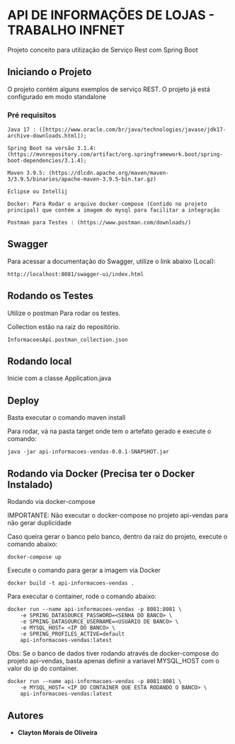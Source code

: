 # API DE INFORMAÇÕES DE LOJAS - TRABALHO INFNET

Projeto conceito para utilização de Serviço Rest com Spring Boot

## Iniciando o Projeto

O projeto contém alguns exemplos de serviço REST. O projeto já está configurado em modo standalone

### Pré requisitos

```
Java 17 : ([https://www.oracle.com/br/java/technologies/javase/jdk17-archive-downloads.html]);

Spring Boot na versão 3.1.4:  (https://mvnrepository.com/artifact/org.springframework.boot/spring-boot-dependencies/3.1.4);

Maven 3.9.5: (https://dlcdn.apache.org/maven/maven-3/3.9.5/binaries/apache-maven-3.9.5-bin.tar.gz)

Eclipse ou Intellij

Docker: Para Rodar o arquivo docker-compose (Contido no projeto principal) que contém a imagem do mysql para facilitar a integração

Postman para Testes : (https://www.postman.com/downloads/)
```

## Swagger

Para acessar a documentação do Swagger, utilize o link abaixo (Local):

```
http://localhost:8081/swagger-ui/index.html
```

## Rodando os Testes

Utilize o postman Para rodar os testes.

Collection estão na raiz do repositório.


```
InformacoesApi.postman_collection.json
```

## Rodando local

Inicie com a classe Application.java

## Deploy

Basta executar o comando maven install

Para rodar, vá na pasta target onde tem o artefato gerado e execute o comando:

```
java -jar api-informacoes-vendas-0.0.1-SNAPSHOT.jar
```

## Rodando via Docker (Precisa ter o Docker Instalado)


Rodando via docker-compose

IMPORTANTE: Não executar o docker-compose no projeto api-vendas para não
gerar duplicidade

Caso queira gerar o banco pelo banco, dentro da raiz do projeto,
execute o comando abaixo:
```
docker-compose up
```

Execute o comando para gerar a imagem via Docker

```
docker build -t api-informacoes-vendas .
```

Para executar o container, rode o comando abaixo:

```
docker run --name api-informacoes-vendas -p 8081:8081 \
    -e SPRING_DATASOURCE_PASSWORD=<SENHA DO BANCO> \
    -e SPRING_DATASOURCE_USERNAME=<USUARIO DE BANCO> \
    -e MYSQL_HOST= <IP DO BANCO> \ 
    -e SPRING_PROFILES_ACTIVE=default
    api-informacoes-vendas:latest
```

Obs: Se o banco de dados tiver rodando através 
de docker-compose do projeto api-vendas, basta apenas definir
a variavel MYSQL_HOST com o valor do ip do container.

```
docker run --name api-informacoes-vendas -p 8081:8081 \
    -e MYSQL_HOST= <IP DO CONTAINER QUE ESTA RODANDO O BANCO> \ 
    api-informacoes-vendas:latest
```

## Autores

* **Clayton Morais de Oliveira** 
````